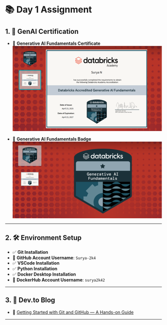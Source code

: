 # 📚 Day 1 Assignment

## 1. 🎯 GenAI Certification

- 📜 **Generative AI Fundamentals Certificate**  
  ![Certificate](certi.png)

- 🏅 **Generative AI Fundamentals Badge**  
  ![Badge](badge.png)

---

## 2. 🛠️ Environment Setup

- ✅ **Git Installation**
- 👤 **GitHub Account Username**: `Surya-2k4`
- ✅ **VSCode Installation**
- ✅ **Python Installation**
- ✅ **Docker Desktop Installation**
- 👤 **DockerHub Account Username**: `surya2k42`

---

## 3. 📝 Dev.to Blog

- 🔗 [Getting Started with Git and GitHub — A Hands-on Guide](https://dev.to/surya_cca7c59900971f19c9b/getting-started-with-git-and-github-a-hands-on-guide-3akd)

---
